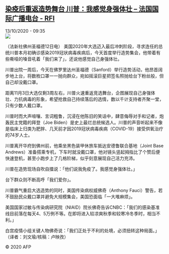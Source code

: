 <!--1602582888000-->
[染疫后重返造势舞台 川普：我感觉身强体壮 – 法国国际广播电台 - RFI](http://www.rfi.fr//cn/contenu/20201013-%E6%9F%93%E7%96%AB%E5%90%8E%E9%87%8D%E8%BF%94%E9%80%A0%E5%8A%BF%E8%88%9E%E5%8F%B0-%E5%B7%9D%E6%99%AE%E6%88%91%E6%84%9F%E8%A7%89%E8%BA%AB%E5%BC%BA%E4%BD%93%E5%A3%AE)
------

<div>13/10/2020 - 09:35</div><img src="https://s.rfi.fr/media/display/72c04e96-0d2a-11eb-be47-005056a964fe/w:310/p:16x9/int0013b.201013153503.jpg"><div class="t-content__body u-clearfix"><p>（法新社佛州圣福德12日电）    美国2020年大选迈入最后冲刺阶段，寻求连任的总统川普本月初确诊感染2019冠状病毒疾病后，今天首度举行造势集会，他带着有些嘶哑的嗓音吼着「我们来了」，还说他感觉自己身强体壮。</p><p>    川普出院一周后，今天在佛罗里达州圣福德（Sanford）举行造势活动，他昂首阔步地上台，将数枚口罩一一抛向群众，宛如摇滚巨星把签名照抛给台下粉丝般，但自己却没戴口罩。</p><p>    距离11月3日大选仅剩3周左右，川普火速重返竞选舞台，企图展现自己身强体壮、力抗病毒的形象，希望抢救自己持续落后的选情，数以千计支持者齐聚一堂，只有少数人戴口罩。</p><p>    川普时而大声喧嚷、言词粗鲁，沉浸在他陈旧的笑话中，肆意侮辱对手和记者，炮轰民主党籍的拜登（Joe Biden）是史上最烂总统候选人。川普的声音听起来不像是临床上归类为肥胖、几天前才因2019冠状病毒疾病（COVID-19）接受供氧治疗的74岁人士。</p><p>    川普离开华府到佛州前，他乘坐黑色装甲休旅车抵达安德鲁联合基地（Joint Base Andrews）准备搭乘专机，下车时就没戴口罩，他对镜头竖起拇指比了个赞后便快速登机，甚至小跑步上了几格阶梯，似乎刻意展现自己活力充沛。</p><p>    川普在造势现场自吹自擂说：「他们说我免疫了。我感觉身强体壮。」</p><p>    台下群众则不断高呼「我们爱你」。</p><p>    川普霸气重启大选造势的同时，美国传染病权威佛奇（Anthony Fauci）警告，若不鼓励民众戴口罩并避免大规模集会，美国恐面临「一大堆麻烦」。</p><p>    美国国家过敏与传染病研究院（NIAID）院长佛奇告诉CNBC：「我们的感染基准线目前落在每天4、5万例不等。在即将进入较凉爽秋季和较寒冷冬季时，相当不利。」</p><p>    白宫疫情小组关键人物佛奇说：「我们正处于不利的处境，必须扭转这种局面。」（译者：刘文瑜/核稿：卢映孜）</p><p class="t-copyright">© 2020 AFP</p>        </div>
